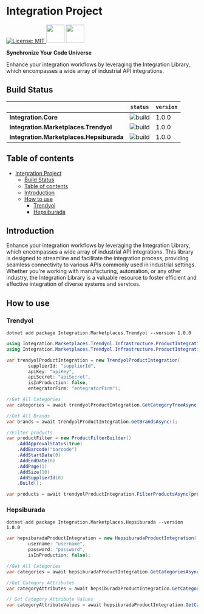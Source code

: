 # Integration Project

<p>
  <a href="https://opensource.org/licenses/MIT">
    <img alt="License: MIT" src="https://img.shields.io/badge/License-MIT-blue.svg">
  </a>
  <img src="https://yt3.googleusercontent.com/tOTacHyEgTXLN6JWT8ftiZ-xtHnX0R_XFRRS-AB_A9FXVrTC5-QhAWNF0pfWi2yi_APG3Q4N1Q=s900-c-k-c0x00ffffff-no-rj" width="48">
  <img src="https://images.hepsiburada.net/cac/content/www/erised/globalAssets/images/hepsiburada-logo-1024.png" width="48">
</p>

**Synchronize Your Code Universe**

Enhance your integration workflows by leveraging the Integration Library, which encompasses a wide array of industrial API integrations.

## Build Status

&nbsp; | `status` | `version`
--- | --- | --- 
**Integration.Core** | ![build](https://github.com/onurkanbakirci/Integration/actions/workflows/integration-core.yml/badge.svg) |  1.0.0
**Integration.Marketplaces.Trendyol** | ![build](https://github.com/onurkanbakirci/Integration/actions/workflows/trendyol-integration.yml/badge.svg) |  1.0.0
**Integration.Marketplaces.Hepsiburada** | ![build](https://github.com/onurkanbakirci/Integration/actions/workflows/hepsiburada-integration.yml/badge.svg) |  1.0.0

## Table of contents

- [Integration Project](#integration-project)
  - [Build Status](#build-status)
  - [Table of contents](#table-of-contents)
  - [Introduction](#introduction)
  - [How to use](#how-to-use)
    - [Trendyol](#trendyol)
    - [Hepsiburada](#hepsiburada)


## Introduction

Enhance your integration workflows by leveraging the Integration Library, which encompasses a wide array of industrial API integrations. This library is designed to streamline and facilitate the integration process, providing seamless connectivity to various APIs commonly used in industrial settings. Whether you're working with manufacturing, automation, or any other industry, the Integration Library is a valuable resource to foster efficient and effective integration of diverse systems and services.


## How to use

### Trendyol

```
dotnet add package Integration.Marketplaces.Trendyol --version 1.0.0
```

```c#
using Integration.Marketplaces.Trendyol.Infrastructure.ProductIntegration;
using Integration.Marketplaces.Trendyol.Infrastructure.ProductIntegration.Helpers;

var trendyolProductIntegration = new TrendyolProductIntegration(
        supplierId: "supplierId",
        apiKey: "apiKey",
        apiSecret: "apiSecret",
        isInProduction: false,
        entegratorFirm: "entegratorFirm");

//Get All Categories
var categories = await trendyolProductIntegration.GetCategoryTreeAsync();

//Get All Brands
var brands = await trendyolProductIntegration.GetBrandsAsync();

//Filter products
var productFilter = new ProductFilterBuilder()
    .AddApprovalStatus(true)
    .AddBarcode("barcode")
    .AddStartDate(0)
    .AddEndDate(0)
    .AddPage(1)
    .AddSize(10)
    .AddSupplierId(0)
    .Build();

var products = await trendyolProductIntegration.FilterProductsAsync(productFilter);
```

### Hepsiburada

```
dotnet add package Integration.Marketplaces.Hepsiburada --version 1.0.0
```

```c#
var hepsiburadaProductIntegration = new HepsiburadaProductIntegration(
        username: "username",
        password: "password",
        isInProduction: false);

//Get All Categories
var categories = await hepsiburadaProductIntegration.GetCategoriesAsync();

//Get Category Attributes
var categoryAttributes = await hepsiburadaProductIntegration.GetCategoryAttributesAsync(categoryId: 80844002);

// Get Category Attribute Values
var categoryAttributeValues = await hepsiburadaProductIntegration.GetCategoryAttributeValuesAsync(categoryId: 80844002, attributeId: "gram");
```
